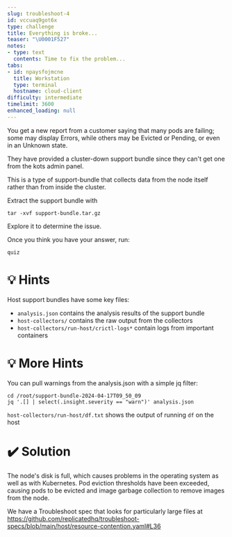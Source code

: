 ```yaml
---
slug: troubleshoot-4
id: vccuaq9got6x
type: challenge
title: Everything is broke...
teaser: "\U0001F527"
notes:
- type: text
  contents: Time to fix the problem...
tabs:
- id: npaysfojmcne
  title: Workstation
  type: terminal
  hostname: cloud-client
difficulty: intermediate
timelimit: 3600
enhanced_loading: null
---
```

You get a new report from a customer saying that many pods are failing; some may display Errors, while others may be Evicted or Pending, or even in an Unknown state.

They have provided a cluster-down support bundle since they can't get one from the kots admin panel.

This is a type of support-bundle that collects data from the node itself rather than from inside the cluster.

Extract the support bundle with

```run
tar -xvf support-bundle.tar.gz
```

Explore it to determine the issue.

Once you think you have your answer, run:

```
quiz
```

💡 Hints
=================

Host support bundles have some key files:
- `analysis.json` contains the analysis results of the support bundle
- `host-collectors/` contains the raw output from the collectors
- `host-collectors/run-host/crictl-logs*` contain logs from important containers

💡 More Hints
=================

You can pull warnings from the analysis.json with a simple jq filter:

```run
cd /root/support-bundle-2024-04-17T09_50_09
jq '.[] | select(.insight.severity == "warn")' analysis.json
```

`host-collectors/run-host/df.txt` shows the output of running `df` on the host

✔️ Solution
=================

The node's disk is full, which causes problems in the operating system as well as with Kubernetes.  Pod eviction thresholds have been exceeded, causing pods to be evicted and image garbage collection to remove images from the node.

We have a Troubleshoot spec that looks for particularly large files at https://github.com/replicatedhq/troubleshoot-specs/blob/main/host/resource-contention.yaml#L36
